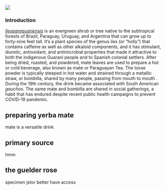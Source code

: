 <a href="https://www.juncture-digital.org"><img src="https://juncture-digital.github.io/juncture/static/images/ve-button.png"></a>

<param ve-config 
       title="Yerba Mate: From Sacred Drink to Caffeinated Star"
       source-image="https://upload.wikimedia.org/wikipedia/commons/d/d4/Ilex_paraguariensis-IMG_2109.jpg"
       banner="https://upload.wikimedia.org/wikipedia/commons/d/d4/Ilex_paraguariensis-IMG_2109.jpg"
       author="Nidhish Birhade"
       layout="vertical">

### Introduction
[_Ilexparaguariensis_](https://powo.science.kew.org/taxon/urn:lsid:ipni.org:names:315555-2) is an evergreen shrub or tree native to the subtropical forests of Brazil, Paraguay, Uruguay, and Argentina that can grow up to forty-nine feet tall. It’s a plant species of the genus ilex (or “holly”) that contains caffeine as well as other alkaloid components, and it has stimulant, diuretic, antioxidant, and antimicrobial properties that made it attractive to both the indigenous Guaraní people and to Spanish colonial settlers. After being dried, roasted, and powdered, mate leaves are used to prepare a hot or cold beverage, also known as mate or Paraguayan Tea. The loose powder is typically steeped in hot water and strained through a metallic straw, or bombilla, shared by many people, passing from <span data-mouseover-image-zoomto=“479,254,280,215”> mouth to mouth </span>. During the 19th century, the drink became associated with South American *gauchos*. The same mate and bombilla are shared in social gatherings, a habit that has endured despite recent public health campaigns to prevent COVID-19 pandemic.
<param ve-image label="cow" description="Photograph" license="public domain" url="https://upload.wikimedia.org/wikipedia/commons/thumb/0/09/The_domestic_animals_-_from_the_latest_and_best_authorities._Illustrated_%281860%29_%2814578010220%29.jpg/640px-The_domestic_animals_-_from_the_latest_and_best_authorities._Illustrated_%281860%29_%2814578010220%29.jpg" region="261,1,379,291">
<param ve-entity eid="Q155" title="Brazil">
<param ve-entity eid="Q46429" title=“Guarani people”>
<param ve-entity eid="Q84263196" title=“COVID-19 pandemic”>
<param ve-entity eid="Q21290872" title="powder">
<param ve-entity eid="Q20819848" title="mate">
<param ve-entity eid="Q211036" title="stimulant">

<param ve-image label="mouth to mouth" description="Photograph" license="public domain" url="https://upload.wikimedia.org/wikipedia/commons/8/83/CPR_Child_Mouth_To_Mouth.png">

<param ve-image url="MATE_GREEN_SUSZ_1280x720px.jpeg" label="leaves">


## preparing yerba mate

mate is a versatile drink


<param ve-video vid="92bjYGGDVhQ">

## primary source
hmm 

<param ve-iframe src="https://archive.org/details/101185026.nlm.nih.gov/page/21/mode/2up?q=viburnum+opulus">


## the guelder rose

specimen jstor better have access

<param ve-plant-specimen jpid="10.5555/al.ap.specimen.s09-33869">

